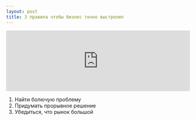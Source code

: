 ```yaml
---
layout: post
title: 3 правила чтобы бизнес точно выстрелил
---
```


<iframe width="100%" height="166" scrolling="no" frameborder="no" src="https://w.soundcloud.com/player/?url=https%3A//api.soundcloud.com/tracks/209446574&amp;color=ff5500&amp;auto_play=false&amp;hide_related=false&amp;show_comments=true&amp;show_user=true&amp;show_reposts=false"></iframe>

1. Найти болючую проблему
2. Придумать прорывное решение
3. Убедиться, что рынок большой